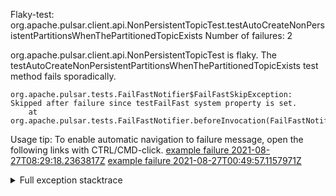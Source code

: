         
Flaky-test: org.apache.pulsar.client.api.NonPersistentTopicTest.testAutoCreateNonPersistentPartitionsWhenThePartitionedTopicExists
Number of failures: 2

org.apache.pulsar.client.api.NonPersistentTopicTest is flaky. The testAutoCreateNonPersistentPartitionsWhenThePartitionedTopicExists test method fails sporadically.

```
org.apache.pulsar.tests.FailFastNotifier$FailFastSkipException: Skipped after failure since testFailFast system property is set.
	at org.apache.pulsar.tests.FailFastNotifier.beforeInvocation(FailFastNotifier.java:88)

```

Usage tip: To enable automatic navigation to failure message, open the following links with CTRL/CMD-click.
[example failure 2021-08-27T08:29:18.2363817Z](https://github.com/apache/pulsar/runs/3441181143?check_suite_focus=true#step:9:1464)
[example failure 2021-08-27T00:49:57.1157971Z](https://github.com/apache/pulsar/runs/3438608157?check_suite_focus=true#step:9:1460)


<details>
<summary>Full exception stacktrace</summary>
<code><pre>
org.apache.pulsar.tests.FailFastNotifier$FailFastSkipException: Skipped after failure since testFailFast system property is set.
	at org.apache.pulsar.tests.FailFastNotifier.beforeInvocation(FailFastNotifier.java:88)

</pre></code>
</details>

